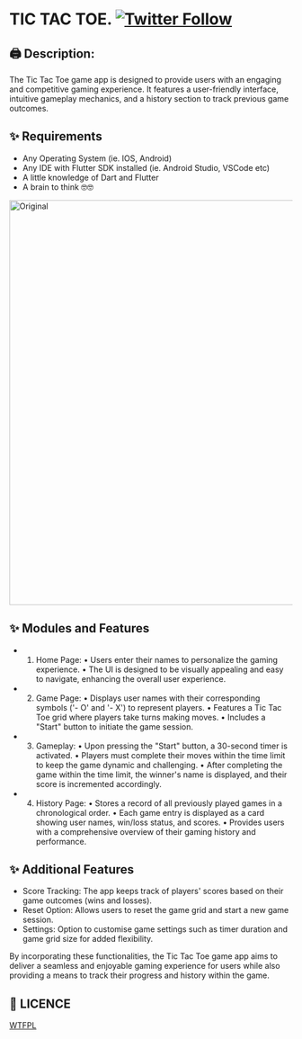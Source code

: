# TIC TAC TOE. [![Twitter Follow](https://img.shields.io/twitter/follow/hemilsolanki.svg?style=social)](https://twitter.com/hemilsolanki)

## 🖨️ Description:
The Tic Tac Toe game app is designed to provide users with an engaging and competitive gaming experience. 
It features a user-friendly interface, intuitive gameplay mechanics, and a history section to track previous game outcomes.

## ✨ Requirements
* Any Operating System (ie. IOS, Android)
* Any IDE with Flutter SDK installed (ie. Android Studio, VSCode etc)
* A little knowledge of Dart and Flutter
* A brain to think 🤓🤓

<img width="720" alt="Original" src="https://github.com/Hemil-Solanki/Tic-Tac-Toe/assets/101650059/5c779815-3a5d-43cf-a5f7-bb466566d709">

## ✨ Modules and Features
* 1. Home Page:
    • Users enter their names to personalize the gaming
    experience.
    • The UI is designed to be visually appealing and easy to
    navigate, enhancing the overall user experience.

* 2. Game Page:
    • Displays user names with their corresponding symbols ('- O' and '- X') to represent players.
    • Features a Tic Tac Toe grid where players take turns making moves.
    • Includes a "Start" button to initiate the game session.

* 3. Gameplay:
    • Upon pressing the "Start" button, a 30-second timer is activated.
    • Players must complete their moves within the time limit to keep the game dynamic and challenging.
    • After completing the game within the time limit, the winner's name is displayed, and their score is incremented accordingly.

* 4. History Page:
    • Stores a record of all previously played games in a chronological order.
    • Each game entry is displayed as a card showing user names, win/loss status, and scores.
    • Provides users with a comprehensive overview of their gaming history and performance.

## ✨ Additional Features

* Score Tracking: The app keeps track of players' scores based on their game outcomes (wins and losses).
* Reset Option: Allows users to reset the game grid and start a new game session.
* Settings: Option to customise game settings such as timer duration and game grid size for added flexibility.

By incorporating these functionalities, the Tic Tac Toe game app
aims to deliver a seamless and enjoyable gaming experience for
users while also providing a means to track their progress and
history within the game.

## 🔖 LICENCE
[WTFPL](http://www.wtfpl.net/about/)